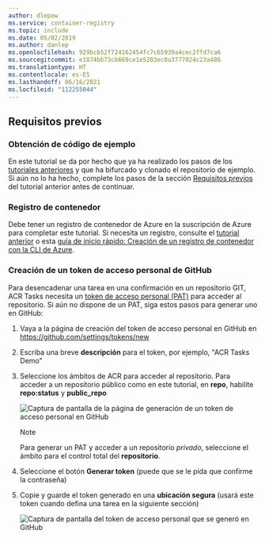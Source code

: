 ```yaml
---
author: dlepow
ms.service: container-registry
ms.topic: include
ms.date: 05/02/2019
ms.author: danlep
ms.openlocfilehash: 929bcb52f724162454fc7c65939a4cec2ffd7ca6
ms.sourcegitcommit: e1874bb73cb669ce1e5203ec0a3777024c23a486
ms.translationtype: HT
ms.contentlocale: es-ES
ms.lasthandoff: 06/16/2021
ms.locfileid: "112255044"
---
```

## <a name="prerequisites"></a>Requisitos previos

### <a name="get-sample-code"></a>Obtención de código de ejemplo

En este tutorial se da por hecho que ya ha realizado los pasos de los [tutoriales anteriores](../articles/container-registry/container-registry-tutorial-quick-task.md) y que ha bifurcado y clonado el repositorio de ejemplo. Si aún no lo ha hecho, complete los pasos de la sección [Requisitos previos](../articles/container-registry/container-registry-tutorial-quick-task.md#prerequisites) del tutorial anterior antes de continuar.

### <a name="container-registry"></a>Registro de contenedor

Debe tener un registro de contenedor de Azure en la suscripción de Azure para completar este tutorial. Si necesita un registro, consulte el [tutorial anterior](../articles/container-registry/container-registry-tutorial-quick-task.md) o esta [guía de inicio rápido: Creación de un registro de contenedor con la CLI de Azure](../articles/container-registry/container-registry-get-started-azure-cli.md).

### <a name="create-a-github-personal-access-token"></a>Creación de un token de acceso personal de GitHub

Para desencadenar una tarea en una confirmación en un repositorio GIT, ACR Tasks necesita un [token de acceso personal (PAT)](../articles/container-registry/container-registry-tasks-overview.md#personal-access-token) para acceder al repositorio. Si aún no dispone de un PAT, siga estos pasos para generar uno en GitHub:

1. Vaya a la página de creación del token de acceso personal en GitHub en https://github.com/settings/tokens/new
1. Escriba una breve **descripción** para el token, por ejemplo, "ACR Tasks Demo"
1. Seleccione los ámbitos de ACR para acceder al repositorio. Para acceder a un repositorio público como en este tutorial, en **repo**, habilite **repo:status** y **public_repo**

   ![Captura de pantalla de la página de generación de un token de acceso personal en GitHub][build-task-01-new-token]

   > [!NOTE]
   > Para generar un PAT y acceder a un repositorio *privado*, seleccione el ámbito para el control total del **repositorio**.

1. Seleccione el botón **Generar token** (puede que se le pida que confirme la contraseña)
1. Copie y guarde el token generado en una **ubicación segura** (usará este token cuando defina una tarea en la siguiente sección)

   ![Captura de pantalla del token de acceso personal que se generó en GitHub][build-task-02-generated-token]

<!-- Images -->
[build-task-01-new-token]: ./media/container-registry-task-tutorial-prereq/build-task-01-new-token.png
[build-task-02-generated-token]: ./media/container-registry-task-tutorial-prereq/build-task-02-generated-token.png
